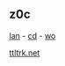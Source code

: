 
z0c
------

[lan](https://github.com/ttltrk/ELSE/blob/master/LAN/ENG/LAN.MD) -
[cd](https://github.com/ttltrk/PRG/blob/master/CODING.MD) -
[wo](https://github.com/ttltrk/ELSE/blob/master/PWR/PWR.MD) 

[ttltrk.net](http://ttltrk.net/)
